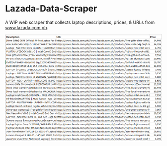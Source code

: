 # Lazada-Data-Scraper
A WIP web scraper that collects laptop descriptions, prices, & URLs from www.lazada.com.ph.

<img src="screenshots/result.png"> 
